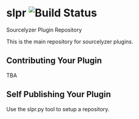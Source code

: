 # slpr ![Build Status](https://dev.psikon.org/jenkins/buildStatus/icon?job=slpr&style=plastic "Build Status")
Sourcelyzer Plugin Repository

This is the main repository for sourcelyzer plugins.

## Contributing Your Plugin

TBA

## Self Publishing Your Plugin

Use the slpr.py tool to setup a repository.


